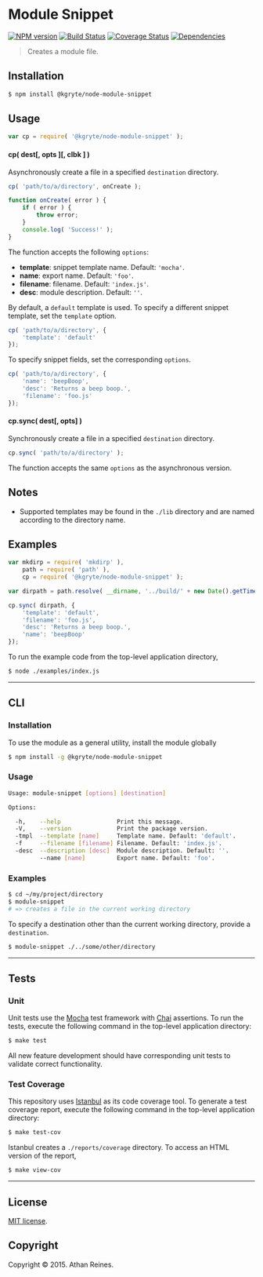 Module Snippet
===
[![NPM version][npm-image]][npm-url] [![Build Status][travis-image]][travis-url] [![Coverage Status][codecov-image]][codecov-url] [![Dependencies][dependencies-image]][dependencies-url]

> Creates a module file.


## Installation

``` bash
$ npm install @kgryte/node-module-snippet
```


## Usage

``` javascript
var cp = require( '@kgryte/node-module-snippet' );
```

#### cp( dest[, opts ][, clbk ] )

Asynchronously create a file in a specified `destination` directory.

``` javascript
cp( 'path/to/a/directory', onCreate );

function onCreate( error ) {
	if ( error ) {
		throw error;
	}
	console.log( 'Success!' );
}
```

The function accepts the following `options`:
*	__template__: snippet template name. Default: `'mocha'`.
*	__name__: export name. Default: `'foo'`.
*	__filename__: filename. Default: `'index.js'`.
*	__desc__: module description. Default: `''`.

By default, a `default` template is used. To specify a different snippet template, set the `template` option.

``` javascript
cp( 'path/to/a/directory', {
	'template': 'default'
});
```

To specify snippet fields, set the corresponding `options`.

``` javascript
cp( 'path/to/a/directory', {
	'name': 'beepBoop',
	'desc': 'Returns a beep boop.',
	'filename': 'foo.js'
});
```



#### cp.sync( dest[, opts] )

Synchronously create a file in a specified `destination` directory.

``` javascript
cp.sync( 'path/to/a/directory' );
```

The function accepts the same `options` as the asynchronous version.


## Notes

* 	Supported templates may be found in the `./lib` directory and are named according to the directory name.


## Examples

``` javascript
var mkdirp = require( 'mkdirp' ),
	path = require( 'path' ),
	cp = require( '@kgryte/node-module-snippet' );

var dirpath = path.resolve( __dirname, '../build/' + new Date().getTime() );

cp.sync( dirpath, {
	'template': 'default',
	'filename': 'foo.js',
	'desc': 'Returns a beep boop.',
	'name': 'beepBoop'
});
```

To run the example code from the top-level application directory,

``` bash
$ node ./examples/index.js
```

---
## CLI


### Installation

To use the module as a general utility, install the module globally

``` bash
$ npm install -g @kgryte/node-module-snippet
```


### Usage

``` bash
Usage: module-snippet [options] [destination]

Options:

  -h,    --help                Print this message.
  -V,    --version             Print the package version.
  -tmpl  --template [name]     Template name. Default: 'default'.
  -f     --filename [filename] Filename. Default: 'index.js'.
  -desc  --description [desc]  Module description. Default: ''.
         --name [name]         Export name. Default: 'foo'.
```


### Examples

``` bash
$ cd ~/my/project/directory
$ module-snippet
# => creates a file in the current working directory
```

To specify a destination other than the current working directory, provide a `destination`.

``` bash
$ module-snippet ./../some/other/directory
```



---
## Tests

### Unit

Unit tests use the [Mocha](http://mochajs.org/) test framework with [Chai](http://chaijs.com) assertions. To run the tests, execute the following command in the top-level application directory:

``` bash
$ make test
```

All new feature development should have corresponding unit tests to validate correct functionality.


### Test Coverage

This repository uses [Istanbul](https://github.com/gotwarlost/istanbul) as its code coverage tool. To generate a test coverage report, execute the following command in the top-level application directory:

``` bash
$ make test-cov
```

Istanbul creates a `./reports/coverage` directory. To access an HTML version of the report,

``` bash
$ make view-cov
```


---
## License

[MIT license](http://opensource.org/licenses/MIT).


## Copyright

Copyright &copy; 2015. Athan Reines.


[npm-image]: http://img.shields.io/npm/v/@kgryte/node-module-snippet.svg
[npm-url]: https://npmjs.org/package/@kgryte/node-module-snippet

[travis-image]: http://img.shields.io/travis/kgryte/node-module-snippet/master.svg
[travis-url]: https://travis-ci.org/kgryte/node-module-snippet

[codecov-image]: https://img.shields.io/codecov/c/github/kgryte/node-module-snippet/master.svg
[codecov-url]: https://codecov.io/github/kgryte/node-module-snippet?branch=master

[dependencies-image]: http://img.shields.io/david/kgryte/node-module-snippet.svg
[dependencies-url]: https://david-dm.org/kgryte/node-module-snippet

[dev-dependencies-image]: http://img.shields.io/david/dev/kgryte/node-module-snippet.svg
[dev-dependencies-url]: https://david-dm.org/dev/kgryte/node-module-snippet

[github-issues-image]: http://img.shields.io/github/issues/kgryte/node-module-snippet.svg
[github-issues-url]: https://github.com/kgryte/node-module-snippet/issues
